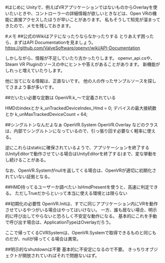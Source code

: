 #はじめに
Unityで、例えばVRアプリケーションではないものからOverlayを使いたいときや、コントローラーの詳細情報が欲しいときなどは、Open VRの機能に直接アクセスしたほうが早いことがあります。
私もそうして知見が溜まってきたので、メモを残しておきます。


#メモ
##公式のWikiはアテになったりならなかったりする
とりあえず困ったら、まずはAPI Documentationを見ましょう。
https://github.com/ValveSoftware/openvr/wiki/API-Documentation

しかしながら、情報が不足していたり古かったりします。
openvr_api.csや、Steam VR Pluginのソースの中にヒントや答えがあることがあります。
新機能がしれっと増えていたりします。

他に当てになる情報は、正直ないです。
他の人の作ったサンプルソースを探してさまよう事が多いです。

##だいたい必要な定数は
OpenVR.k_～で定義されている

HMDのindexとか
k_unTrackedDeviceIndex_Hmd = 0;
デバイスの最大接続数とか
k_unMaxTrackedDeviceCount = 64;

##シングルトンなんだよなぁ
OpenVR.System
OpenVR.Overlay
などのクラスは、内部でシングルトンになっているので、引っ張り回す必要なく軽率に使える。

逆にこれらはstaticに確保されているようで、アプリケーションを終了する(UnityEditorで動作させている場合はUnityEditorを終了する)まで、変な挙動をし続けることがある。

なお、OpenVR.Systemがnullを返してくる場合は、OpenVRが適切に初期化されていない証拠となる。

##HMD持ってるユーザーか調べたい
IsHmdPresentを使うと、高速に判定できる。
ただしTrueだからといって本当に使える環境とは限らない

##初期化の必要性
OpenVR.Initは、すでに同じアプリケーション内にVRを動作させているやつがいる場合はやってはいけない。
一方、誰も居ない場合、明示的に呼び出してやらないと恐ろしく不安定な動作になる。
基本的にこれを手動で呼び出す場合は、ApplicationTypeはOverlayだろう。

ここで帰ってくるCVRSystemは、OpenVR.Systemで取得できるものと同じものだが、nullが帰ってくる場合は異常。

##明示的なshutdownは不要
基本的に不安定になるので不要。
きっちりオブジェクトが開放されていればそれで問題ないはず。
